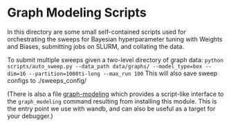 # Graph Modeling Scripts
In this directory are some small self-contained scripts used for orchestrating the sweeps for Bayesian hyperparameter tuning with Weights and Biases, submitting jobs on SLURM, and collating the data.

To submit multiple sweeps given a two-level directory of graph data:
`python scripts/auto_sweep.py --data_path data/graphs/ --model_type=box --dim=16 --partition=1080ti-long --max_run 100`
This will also save sweep configs to ./sweeps_config/

(There is also a file [graph-modeling](graph-modeling) which provides a script-like interface to the `graph_modeling` command resulting from installing this module. This is the entry point we use with wandb, and can also be useful as a target for your debugger.)
